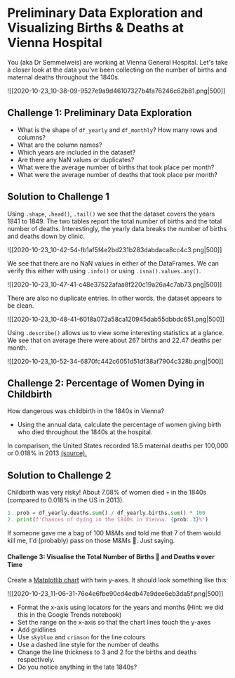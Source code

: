# Preliminary Data Exploration and Visualizing Births & Deaths at Vienna Hospital

You (aka Dr Semmelweis) are working at Vienna General Hospital. Let's take a closer look at the data you've been collecting on the number of births and maternal deaths throughout the 1840s.

![[2020-10-23_10-38-09-9527e9a9d46107327b4fa76246c62b81.png|500]]

## Challenge 1: Preliminary Data Exploration

- What is the shape of `df_yearly` and `df_monthly`? How many rows and columns?
- What are the column names?
- Which years are included in the dataset?
- Are there any NaN values or duplicates?
- What were the average number of births that took place per month?
- What were the average number of deaths that took place per month?

## Solution to Challenge 1

Using `.shape`, `.head()`, `.tail()` we see that the dataset covers the years 1841 to 1849. The two tables report the total number of births and the total number of deaths. Interestingly, the yearly data breaks the number of births and deaths down by clinic.

![[2020-10-23_10-42-54-fb1af5f4e2bd231b283dabdaca8cc4c3.png|500]]

We see that there are no NaN values in either of the DataFrames. We can verify this either with using `.info()` or using `.isna().values.any()`.

![[2020-10-23_10-47-41-c48e37522afaa8f220c19a26a4c7ab73.png|500]]

There are also no duplicate entries. In other words, the dataset appears to be clean.

![[2020-10-23_10-48-41-6018a072a58ca120945dab55dbbdc651.png|500]]

Using `.describe()` allows us to view some interesting statistics at a glance. We see that on average there were about 267 births and 22.47 deaths per month.

![[2020-10-23_10-52-34-6870fc442c6051d51df38af7904c328b.png|500]]

## Challenge 2: Percentage of Women Dying in Childbirth

How dangerous was childbirth in the 1840s in Vienna?

- Using the annual data, calculate the percentage of women giving birth who died throughout the 1840s at the hospital.

In comparison, the United States recorded 18.5 maternal deaths per 100,000 or 0.018% in 2013 [(source).](https://en.wikipedia.org/wiki/Maternal_death#:~:text=The%20US%20has%20the%20%22highest,17.8%20per%20100%2C000%20in%202009)

## Solution to Challenge 2

Childbirth was very risky! About 7.08% of women died 💀 in the 1840s (compared to 0.018% in the US in 2013).

```python
1. prob = df_yearly.deaths.sum() / df_yearly.births.sum() * 100
2. print(f'Chances of dying in the 1840s in Vienna: {prob:.3}%')
```

If someone gave me a bag of 100 M&Ms and told me that 7 of them would kill me, I'd (probably) pass on those M&Ms 🤭. Just saying.

#### Challenge 3: Visualise the Total Number of Births 🤱 and Deaths 💀 over Time

Create a [Matplotlib chart](https://matplotlib.org/3.3.2/api/_as_gen/matplotlib.pyplot.plot.html) with twin y-axes. It should look something like this:

![[2020-10-23_11-06-31-76e4e6fbe90cd4edb47e9dee6eb3da5f.png|500]]

- Format the x-axis using locators for the years and months (Hint: we did this in the Google Trends notebook)
- Set the range on the x-axis so that the chart lines touch the y-axes
- Add gridlines
- Use `skyblue` and `crimson` for the line colours
- Use a dashed line style for the number of deaths
- Change the line thickness to 3 and 2 for the births and deaths respectively.
- Do you notice anything in the late 1840s?